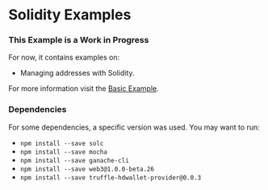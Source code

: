 # Solidity Examples

### This Example is a Work in Progress

For now, it contains examples on:
* Managing addresses with Solidity.

For more information visit the [Basic Example](https://github.com/federicomazzini/Solidity-Examples).

### Dependencies

For some dependencies, a specific version was used. You may want to run:
* `npm install --save solc`
* `npm install --save mocha`
* `npm install --save ganache-cli`
* `npm install --save web3@1.0.0-beta.26`
* `npm install --save truffle-hdwallet-provider@0.0.3`